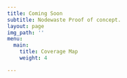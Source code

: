 ```yaml
---
title: Coming Soon
subtitle: Nodewaste Proof of concept.
layout: page
img_path: ''
menu:
  main:
    title: Coverage Map
    weight: 4

---
```

    